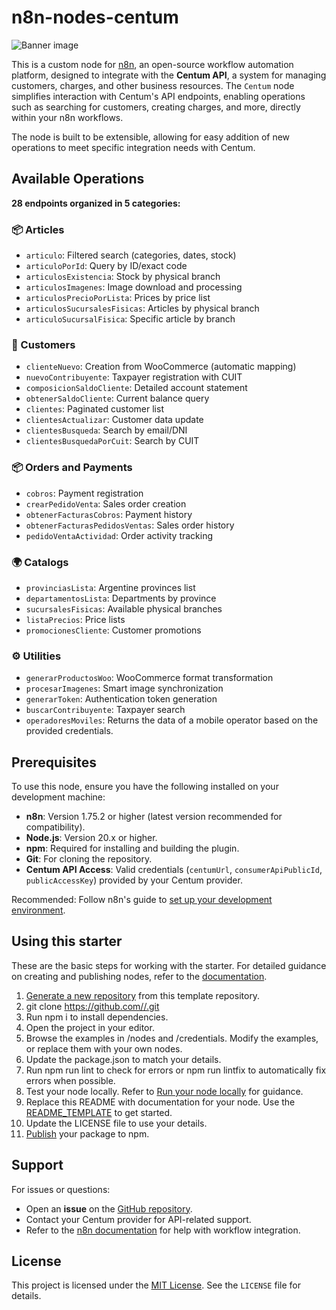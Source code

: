 # n8n-nodes-centum

![Banner image](https://user-images.githubusercontent.com/10284570/173569848-c624317f-42b1-45a6-ab09-f0ea3c247648.png)

This is a custom node for [n8n](https://n8n.io/), an open-source workflow automation platform, designed to integrate with the **Centum API**, a system for managing customers, charges, and other business resources. The `Centum` node simplifies interaction with Centum's API endpoints, enabling operations such as searching for customers, creating charges, and more, directly within your n8n workflows.

The node is built to be extensible, allowing for easy addition of new operations to meet specific integration needs with Centum.

## Available Operations

**28 endpoints organized in 5 categories:**

### 📦 Articles
- `articulo`: Filtered search (categories, dates, stock)
- `articuloPorId`: Query by ID/exact code
- `articulosExistencia`: Stock by physical branch
- `articulosImagenes`: Image download and processing
- `articulosPrecioPorLista`: Prices by price list
- `articulosSucursalesFisicas`: Articles by physical branch
- `articuloSucursalFisica`: Specific article by branch

### 👤 Customers
- `clienteNuevo`: Creation from WooCommerce (automatic mapping)
- `nuevoContribuyente`: Taxpayer registration with CUIT
- `composicionSaldoCliente`: Detailed account statement
- `obtenerSaldoCliente`: Current balance query
- `clientes`: Paginated customer list
- `clientesActualizar`: Customer data update
- `clientesBusqueda`: Search by email/DNI
- `clientesBusquedaPorCuit`: Search by CUIT

### 📦 Orders and Payments
- `cobros`: Payment registration
- `crearPedidoVenta`: Sales order creation
- `obtenerFacturasCobros`: Payment history
- `obtenerFacturasPedidosVentas`: Sales order history
- `pedidoVentaActividad`: Order activity tracking

### 🌍 Catalogs
- `provinciasLista`: Argentine provinces list
- `departamentosLista`: Departments by province
- `sucursalesFisicas`: Available physical branches
- `listaPrecios`: Price lists
- `promocionesCliente`: Customer promotions

### ⚙️ Utilities
- `generarProductosWoo`: WooCommerce format transformation
- `procesarImagenes`: Smart image synchronization
- `generarToken`: Authentication token generation
- `buscarContribuyente`: Taxpayer search
- `operadoresMoviles`: Returns the data of a mobile operator based on the provided credentials.

## Prerequisites

To use this node, ensure you have the following installed on your development machine:

- **n8n**: Version 1.75.2 or higher (latest version recommended for compatibility).
- **Node.js**: Version 20.x or higher.
- **npm**: Required for installing and building the plugin.
- **Git**: For cloning the repository.
- **Centum API Access**: Valid credentials (`centumUrl`, `consumerApiPublicId`, `publicAccessKey`) provided by your Centum provider.

Recommended: Follow n8n's guide to [set up your development environment](https://docs.n8n.io/integrations/creating-nodes/build/node-development-environment/).

## Using this starter

These are the basic steps for working with the starter. For detailed guidance on creating and publishing nodes, refer to the [documentation](https://docs.n8n.io/integrations/creating-nodes/).

1.  [Generate a new repository](https://github.com/n8n-io/n8n-nodes-starter/generate) from this template repository.
2.  git clone https://github.com//.git
3.  Run npm i to install dependencies.
4.  Open the project in your editor.
5.  Browse the examples in /nodes and /credentials. Modify the examples, or replace them with your own nodes.
6.  Update the package.json to match your details.
7.  Run npm run lint to check for errors or npm run lintfix to automatically fix errors when possible.
8.  Test your node locally. Refer to [Run your node locally](https://docs.n8n.io/integrations/creating-nodes/test/run-node-locally/) for guidance.
9.  Replace this README with documentation for your node. Use the [README\_TEMPLATE](/broobe/n8n/n8n-nodes-blocky-nodes/-/blob/main/README_TEMPLATE.md) to get started.
10.  Update the LICENSE file to use your details.
11.  [Publish](https://docs.npmjs.com/packages-and-modules/contributing-packages-to-the-registry) your package to npm.

## Support

For issues or questions:
- Open an **issue** on the [GitHub repository](https://github.com/your-username/n8n-nodes-centum).
- Contact your Centum provider for API-related support.
- Refer to the [n8n documentation](https://docs.n8n.io/) for help with workflow integration.

## License

This project is licensed under the [MIT License](LICENSE). See the `LICENSE` file for details.
